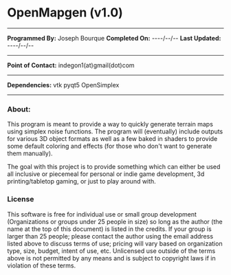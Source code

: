 # OpenMapgen (v1.0)

------

**Programmed By:** Joseph Bourque
**Completed On:** ----/--/--
**Last Updated:** ----/--/--

-----

**Point of Contact:** indegon1(at)gmail(dot)com

-----

**Dependencies:**
vtk
pyqt5
OpenSimplex

-----

### About:

This program is meant to provide a way to quickly generate terrain maps using simplex noise functions. The program will (eventually) include outputs for various 3D object formats as well as a few baked in shaders to provide some default coloring and effects (for those who don't want to generate them manually). 

The goal with this project is to provide something which can either be used all inclusive or piecemeal for personal or indie game development, 3d printing/tabletop gaming, or just to play around with.

### License

This software is free for individual use or small group development (Organizations or groups under 25 people in size) so long as the author (the name at the top of this document) is listed in the credits. If your group is larger than 25 people; please contact the author using the email address listed above to discuss terms of use; pricing will vary based on organization type, size, budget, intent of use, etc. Unlicensed use outside of the terms above is not permitted by any means and is subject to copyright laws if in violation of these terms.
